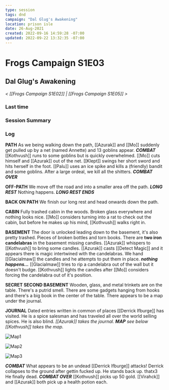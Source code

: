 ```yaml
---
type: session
tags: dnd
campaign: "Dal Glug's Awakening"
location: prison isle
date: 26-Aug-2021
created: 2022-09-16 14:59:28 -07:00
updated: 2022-09-22 13:32:35 -07:00
---
```

# Frogs Campaign S1E03
## **Dal Glug's Awakening**
*< [[Frogs Campaign S1E02]] | [[Frogs Campaign S1E05]] >*

### Last time


### Session Summary


### Log
**PATH** As we being walking down the path, [[Azurak]] and [[Mo]] suddenly get pulled up by a net (named Annette) and 13 goblins appear. _**COMBAT**_ [[Kothvush]] runs to some goblins but is quickly overwhelmed. [[Mo]] cuts himself and [[Azurak]] out of the net. [[Klept]] swings her short sword and hits herself in the foot. [[Palu]] uses an ice spike and kills a (friendly) bandit and some goblins. After a large ordeal, we kill all the shitters. _**COMBAT OVER**_

**OFF-PATH** We move off the road and into a smaller area off the path. _**LONG REST**_ Nothing happens. _**LONG REST ENDS**_

**BACK ON PATH** We finish our long rest and head onwards down the path.

**CABIN** Fully trashed cabin in the woods. Broken glass everywhere and nothing looks nice. [[Mo]] considers turning into a rat to check out the cabin, but before he makes up his mind, [[Kothvush]] walks right in.

**BASEMENT** The door is unlocked leading down to the basement, it's also pretty trashed. Pieces of broken bottles and torn books. There are **two iron candelabras** in the basement missing candles. [[Azurak]] whispers to [[Kothvush]] to bring some candles. [[Azurak]] casts [[Detect Magic]] and it appears there is magic intertwined with the candelabras. We hand [[Glacialmaw]] the candles and he attempts to put them in place. _**nothing happens...**_ [[Glacialmaw]] tries to rip a candelabra out of the wall but it doesn't budge. [[Kothvush]] lights the candles after [[Mo]] considers forcing the candelabra out of it's position.

**SECRET SECOND BASEMENT** Wooden, glass, and metal trinkets are on the table. There's a putrid smell. There are some gadgets hanging from hooks and there's a big book in the center of the table. There appears to be a map under the journal.

**JOURNAL** Dated entries written in common of places [[Derrick Ifburge]] has visited. He is a spice salesman and has traveled all over the world selling spices. He is also blind. _[[Azurak]] takes the journal._ _**MAP**_ _see below_ _[[Kothvush]] takes the map._

![Map1](https://cdn.discordapp.com/attachments/878054966441410570/880630144946032660/mapoftheworld.png)

![Map2](https://cdn.discordapp.com/attachments/878054966441410570/880630184913559562/zoomedinmap1.PNG)

![Map3](https://cdn.discordapp.com/attachments/878054966441410570/880630216379220018/zoomedinmap2.PNG)

_**COMBAT**_ What appears to be an undead [[Derrick Ifburge]] attacks! Derrick collapses to the ground after gettin fucked up. He stands back up. thatx3 He finally dead. _**COMBAT OVER**_ [[Kothvush]] picks up 50 gold. [[Virahck]] and [[Azurak]] both pick up a health potion each.